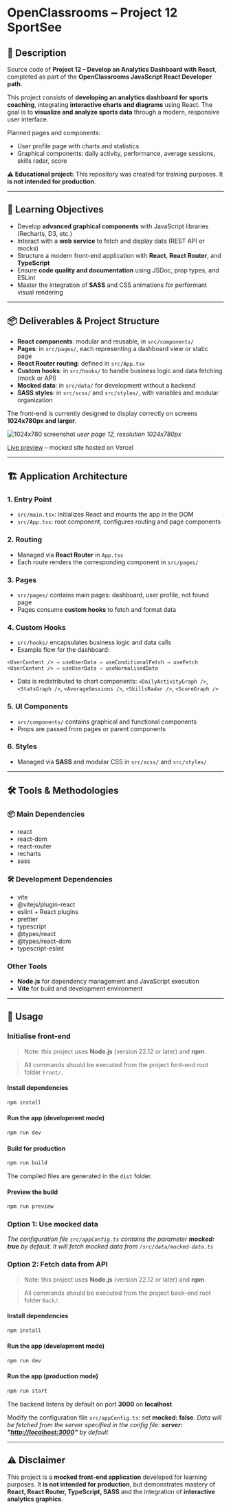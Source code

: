 # OpenClassrooms – Project 12 SportSee

## 📌 Description

Source code of **Project 12 – Develop an Analytics Dashboard with React**, completed as part of the **OpenClassrooms JavaScript React Developer path**.

This project consists of **developing an analytics dashboard for sports coaching**, integrating **interactive charts and diagrams** using React.
The goal is to **visualize and analyze sports data** through a modern, responsive user interface.

Planned pages and components:

* User profile page with charts and statistics
* Graphical components: daily activity, performance, average sessions, skills radar, score

⚠️ **Educational project:** This repository was created for training purposes. It **is not intended for production**.

---

## 🎯 Learning Objectives

* Develop **advanced graphical components** with JavaScript libraries (Recharts, D3, etc.)
* Interact with a **web service** to fetch and display data (REST API or mocks)
* Structure a modern front-end application with **React**, **React Router**, and **TypeScript**
* Ensure **code quality and documentation** using JSDoc, prop types, and ESLint
* Master the integration of **SASS** and CSS animations for performant visual rendering

---

## 📦 Deliverables & Project Structure

* **React components**: modular and reusable, in `src/components/`
* **Pages**: in `src/pages/`, each representing a dashboard view or static page
* **React Router routing**: defined in `src/App.tsx`
* **Custom hooks**: in `src/hooks/` to handle business logic and data fetching (mock or API)
* **Mocked data**: in `src/data/` for development without a backend
* **SASS styles**: in `src/scss/` and `src/styles/`, with variables and modular organization

The front-end is currently designed to display correctly on screens **1024x780px and larger**.

![1024x780 screenshot](Front/public/assets/screenshot_1024x780.png)
*user page 12, resolution 1024x780px*

[Live preview](https://oc-p12-sportsee-git-dev-muczs-projects.vercel.app/) – mocked site hosted on Vercel

---

## 🏗 Application Architecture

### 1. Entry Point

* `src/main.tsx`: initializes React and mounts the app in the DOM
* `src/App.tsx`: root component, configures routing and page components

### 2. Routing

* Managed via **React Router** in `App.tsx`
* Each route renders the corresponding component in `src/pages/`

### 3. Pages

* `src/pages/` contains main pages: dashboard, user profile, not found page
* Pages consume **custom hooks** to fetch and format data

### 4. Custom Hooks

* `src/hooks/` encapsulates business logic and data calls
* Example flow for the dashboard:

```
<UserContent /> ⇒ useUserData ⇒ useConditionalFetch ⇒ useFetch
<UserContent /> ⇒ useUserData ⇒ useNormalisedData
```

* Data is redistributed to chart components: `<DailyActivityGraph />`, `<StatsGraph />`, `<AverageSessions />`, `<SkillsRadar />`, `<ScoreGraph />`

### 5. UI Components

* `src/components/` contains graphical and functional components
* Props are passed from pages or parent components

### 6. Styles

* Managed via **SASS** and modular CSS in `src/scss/` and `src/styles/`

---

## 🛠 Tools & Methodologies

### 📦 Main Dependencies

* react
* react-dom
* react-router
* recharts
* sass

### 🛠 Development Dependencies

* vite
* @vitejs/plugin-react
* eslint + React plugins
* prettier
* typescript
* @types/react
* @types/react-dom
* typescript-eslint

### Other Tools

* **Node.js** for dependency management and JavaScript execution
* **Vite** for build and development environment

---

## 🚀 Usage

### Initialise front-end

> Note: this project uses **Node.js** (version 22.12 or later) and **npm**.

> All commands should be executed from the project font-end root folder `Front/`.

#### Install dependencies

```bash
npm install
```

#### Run the app (development mode)

```bash
npm run dev
```

#### Build for production

```bash
npm run build
```

The compiled files are generated in the `dist` folder.

#### Preview the build

```bash
npm run preview
```

### Option 1: Use mocked data

*The configuration file `src/appConfig.ts` contains the parameter **mocked: true** by default.
It will fetch mocked data from `/src/data/mocked-data.ts`*

### Option 2: Fetch data from API

> Note: this project uses **Node.js** (version 22.12 or later) and **npm**.

> All commands should be executed from the project back-end root folder `Back/`.

#### Install dependencies

```bash
npm install
```

#### Run the app (development mode)

```bash
npm run dev
```

#### Run the app (production mode)

```bash
npm run start
```

The backend listens by default on port **3000** on **localhost**.

Modify the configuration file `src/appConfig.ts`: set **mocked: false**.
*Data will be fetched from the server specified in the config file: **server: "[http://localhost:3000](http://localhost:3000)"** by default*

---

## ⚠️ Disclaimer

This project is a **mocked front-end application** developed for learning purposes.
It **is not intended for production**, but demonstrates mastery of **React, React Router, TypeScript, SASS** and the integration of **interactive analytics graphics**.